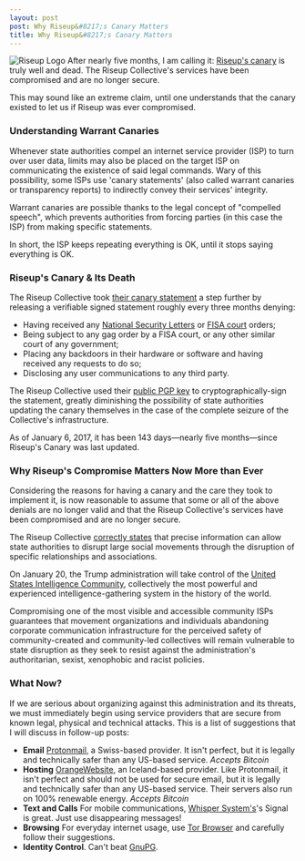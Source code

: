 ```yaml
---
layout: post
post: Why Riseup&#8217;s Canary Matters
title: Why Riseup&#8217;s Canary Matters
---
```


![Riseup Logo](http://chema.sanfranciscan.org/public/img/riseup-rainbow_medium.jpeg) After nearly five months, I am calling it: [Riseup's canary](https://riseup.net/en/canary) is truly well and dead. The Riseup Collective's services have been compromised and are no longer secure.

This may sound like an extreme claim, until one understands that the canary existed to let us if Riseup was ever compromised.

### Understanding Warrant Canaries

Whenever state authorities compel an internet service provider (ISP) to turn over user data, limits may also be placed on the target ISP on communicating the existence of said legal commands. Wary of this possibility, some ISPs use 'canary statements' (also called warrant canaries or transparency reports) to indirectly convey their services' integrity.

Warrant canaries are possible thanks to the legal concept of "compelled speech", which prevents authorities from forcing parties (in this case the ISP) from making specific statements.

In short, the ISP keeps repeating everything is OK, until it stops saying everything is OK.

### Riseup's Canary & Its Death

The Riseup Collective took [their canary statement](https://riseup.net/about-us/canary/canary-statement-signed.txt) a step further by releasing a verifiable signed statement roughly every three months denying:

* Having received any [National Security Letters](https://en.wikipedia.org/wiki/National_security_letter) or [FISA court](https://en.wikipedia.org/wiki/United_States_Foreign_Intelligence_Surveillance_Court) orders;
* Being subject to any gag order by a FISA court, or any other similar court of any government;
* Placing any backdoors in their hardware or software and having received any requests to do so;
* Disclosing any user communications to any third party.

The Riseup Collective used their [public PGP key](https://pgp.mit.edu/pks/lookup?op=vindex&search=0x3043E2B7139A768E) to cryptographically-sign the statement, greatly diminishing the possibility of state authorities updating the canary themselves in the case of the complete seizure of the Collective's infrastructure.

As of January 6, 2017, it has been 143 days—nearly five months—since Riseup's Canary was last updated.

### Why Riseup's Compromise Matters Now More than Ever

Considering the reasons for having a canary and the care they took to implement it, is now reasonable to assume that some or all of the above denials are no longer valid and that the Riseup Collective's services have been compromised and are no longer secure.

The Riseup Collective [correctly states](https://riseup.net/en/about-us) that precise information can allow state authorities to disrupt large social movements through the disruption of specific relationships and associations.

On January 20, the Trump administration will take control of the [United States Intelligence Community](https://en.wikipedia.org/wiki/United_States_Intelligence_Community), collectively the most powerful and experienced intelligence-gathering system in the history of the world.

Compromising one of the most visible and accessible community ISPs guarantees that movement organizations and individuals abandoning corporate communication infrastructure for the perceived safety of community-created and community-led collectives will remain vulnerable to state disruption as they seek to resist against the administration's authoritarian, sexist, xenophobic and racist policies.

### What Now?

If we are serious about organizing against this administration and its threats, we must immediately begin using service providers that are secure from known legal, physical and technical attacks. This is a list of suggestions that I will discuss in follow-up posts:

* **Email** [Protonmail](http://protonmail.com/), a Swiss-based provider. It isn't perfect, but it is legally and technically safer than any US-based service. *Accepts Bitcoin*
* **Hosting** [OrangeWebsite](http://orangewebsite.com/), an Iceland-based provider. Like Protonmail, it isn't perfect and should not be used for secure email, but it is legally and technically safer than any US-based service. Their servers also run on 100% renewable energy.  *Accepts Bitcoin*
* **Text and Calls** For mobile communications, [Whisper System's](https://whispersystems.org/)'s Signal is great. Just use disappearing messages!
* **Browsing** For everyday internet usage, use [Tor Browser](https://www.torproject.org/) and carefully follow their suggestions.
* **Identity Control**. Can't beat [GnuPG](https://www.gnupg.org/).
